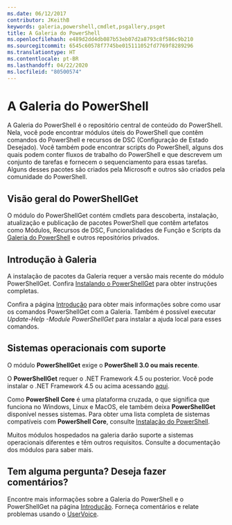 ```yaml
---
ms.date: 06/12/2017
contributor: JKeithB
keywords: galeria,powershell,cmdlet,psgallery,psget
title: A Galeria do PowerShell
ms.openlocfilehash: e489d2dd4db087b53eb07d2a8793c8f586c9b210
ms.sourcegitcommit: 6545c60578f7745be015111052fd7769f8289296
ms.translationtype: HT
ms.contentlocale: pt-BR
ms.lasthandoff: 04/22/2020
ms.locfileid: "80500574"
---
```

# <a name="the-powershell-gallery"></a>A Galeria do PowerShell

A Galeria do PowerShell é o repositório central de conteúdo do PowerShell. Nela, você pode encontrar módulos úteis do PowerShell que contêm comandos do PowerShell e recursos de DSC (Configuração de Estado Desejado).
Você também pode encontrar scripts do PowerShell, alguns dos quais podem conter fluxos de trabalho do PowerShell e que descrevem um conjunto de tarefas e fornecem o sequenciamento para essas tarefas. Alguns desses pacotes são criados pela Microsoft e outros são criados pela comunidade do PowerShell.

## <a name="powershellget-overview"></a>Visão geral do PowerShellGet

O módulo do PowerShellGet contém cmdlets para descoberta, instalação, atualização e publicação de pacotes PowerShell que contêm artefatos como Módulos, Recursos de DSC, Funcionalidades de Função e Scripts da [Galeria do PowerShell](https://www.PowerShellGallery.com) e outros repositórios privados.

## <a name="getting-started-with-the-gallery"></a>Introdução à Galeria

A instalação de pacotes da Galeria requer a versão mais recente do módulo PowerShellGet. Confira [Instalando o PowerShellGet](installing-psget.md) para obter instruções completas.

Confira a página [Introdução](getting-started.md) para obter mais informações sobre como usar os comandos PowerShellGet com a Galeria. Também é possível executar *Update-Help -Module PowerShellGet* para instalar a ajuda local para esses comandos.

## <a name="supported-operating-systems"></a>Sistemas operacionais com suporte

O módulo **PowerShellGet** exige o **PowerShell 3.0 ou mais recente**.

O **PowerShellGet** requer o .NET Framework 4.5 ou posterior. Você pode instalar o .NET Framework 4.5 ou acima acessando [aqui](https://msdn.microsoft.com/library/5a4x27ek.aspx).

Como **PowerShell Core** é uma plataforma cruzada, o que significa que funciona no Windows, Linux e MacOS, ele também deixa **PowerShellGet** disponível nesses sistemas. Para obter uma lista completa de sistemas compatíveis com **PowerShell Core**, consulte [Instalação do PowerShell](/powershell/scripting/install/installing-powershell).

Muitos módulos hospedados na galeria darão suporte a sistemas operacionais diferentes e têm outros requisitos.
Consulte a documentação dos módulos para saber mais.

## <a name="got-a-question-have-feedback"></a>Tem alguma pergunta? Deseja fazer comentários?

Encontre mais informações sobre a Galeria do PowerShell e o PowerShellGet na página [Introdução](getting-started.md). Forneça comentários e relate problemas usando o [UserVoice](http://windowsserver.uservoice.com/forums/301869-powershell).
